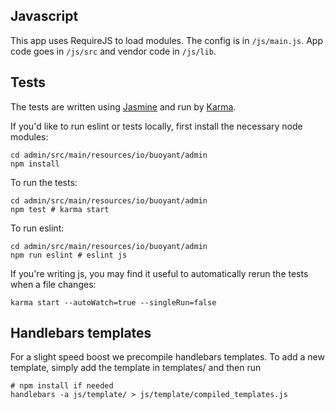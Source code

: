 ## Javascript

This app uses RequireJS to load modules. The config is in `/js/main.js`.
App code goes in `/js/src` and vendor code in `/js/lib`.

## Tests

The tests are written using [Jasmine](https://jasmine.github.io/) and run by
[Karma](https://karma-runner.github.io).

If you'd like to run eslint or tests locally, first install the necessary
node modules:
```
cd admin/src/main/resources/io/buoyant/admin
npm install
```

To run the tests:
```
cd admin/src/main/resources/io/buoyant/admin
npm test # karma start
```

To run eslint:
```
cd admin/src/main/resources/io/buoyant/admin
npm run eslint # eslint js
```

If you're writing js, you may find it useful to automatically rerun the tests
when a file changes:
```
karma start --autoWatch=true --singleRun=false
```

## Handlebars templates

For a slight speed boost we precompile handlebars templates. To add a new
template, simply add the template in templates/ and then run

```
# npm install if needed
handlebars -a js/template/ > js/template/compiled_templates.js
```
